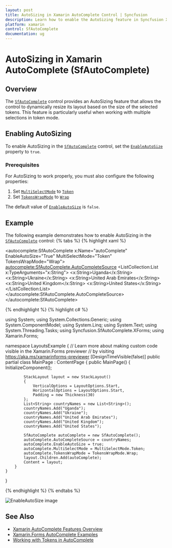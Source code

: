 ```yaml
---
layout: post
title: AutoSizing in Xamarin AutoComplete Control | Syncfusion
description: Learn how to enable the AutoSizing feature in Syncfusion Xamarin AutoComplete (SfAutoComplete) control to dynamically resize based on token content.
platform: xamarin
control: SfAutoComplete
documentation: ug
---
```


# AutoSizing in Xamarin AutoComplete (SfAutoComplete)

## Overview

The [`SfAutoComplete`](https://help.syncfusion.com/cr/xamarin/Syncfusion.SfAutoComplete.XForms.SfAutoComplete.html) control provides an AutoSizing feature that allows the control to dynamically resize its layout based on the size of the selected tokens. This feature is particularly useful when working with multiple selections in token mode.
## Enabling AutoSizing

To enable AutoSizing in the [`SfAutoComplete`](https://help.syncfusion.com/cr/xamarin/Syncfusion.SfAutoComplete.XForms.SfAutoComplete.html) control, set the [`EnableAutoSize`](https://help.syncfusion.com/cr/xamarin/Syncfusion.SfAutoComplete.XForms.SfAutoComplete.html#Syncfusion_SfAutoComplete_XForms_SfAutoComplete_EnableAutoSize) property to `true`.

### Prerequisites

For AutoSizing to work properly, you must also configure the following properties:

1. Set [`MultiSelectMode`](https://help.syncfusion.com/cr/xamarin/Syncfusion.SfAutoComplete.XForms.SfAutoComplete.html#Syncfusion_SfAutoComplete_XForms_SfAutoComplete_MultiSelectMode) to [`Token`](https://help.syncfusion.com/cr/xamarin/Syncfusion.SfAutoComplete.XForms.MultiSelectMode.html#Syncfusion_SfAutoComplete_XForms_MultiSelectMode_Token)
2. Set [`TokensWrapMode`](https://help.syncfusion.com/cr/xamarin/Syncfusion.SfAutoComplete.XForms.SfAutoComplete.html#Syncfusion_SfAutoComplete_XForms_SfAutoComplete_TokensWrapMode) to [`Wrap`](https://help.syncfusion.com/cr/xamarin/Syncfusion.SfAutoComplete.XForms.TokensWrapMode.html#Syncfusion_SfAutoComplete_XForms_TokensWrapMode_Wrap)

The default value of [`EnableAutoSize`](https://help.syncfusion.com/cr/xamarin/Syncfusion.SfAutoComplete.XForms.SfAutoComplete.html#Syncfusion_SfAutoComplete_XForms_SfAutoComplete_EnableAutoSize) is `false`.

## Example

The following example demonstrates how to enable AutoSizing in the [`SfAutoComplete`](https://help.syncfusion.com/cr/xamarin/Syncfusion.SfAutoComplete.XForms.SfAutoComplete.html) control:
{% tabs %}
{% highlight xaml %}

<?xml version="1.0" encoding="utf-8"?>
<ContentPage xmlns="http://xamarin.com/schemas/2014/forms"
             xmlns:x="http://schemas.microsoft.com/winfx/2009/xaml"
             xmlns:d="http://xamarin.com/schemas/2014/forms/design"
              xmlns:ListCollection="clr-namespace:System.Collections.Generic;assembly=netstandard"
             xmlns:autocomplete="clr-namespace:Syncfusion.SfAutoComplete.XForms;assembly=Syncfusion.SfAutoComplete.XForms"
             xmlns:mc="http://schemas.openxmlformats.org/markup-compatibility/2006"
             mc:Ignorable="d" x:Class="LayoutsExample.MainPage">
    <StackLayout VerticalOptions="Start" HorizontalOptions="Start" Padding="30">
        <autocomplete:SfAutoComplete x:Name="autoComplete" EnableAutoSize="True" MultiSelectMode="Token" TokensWrapMode="Wrap">
            <autocomplete:SfAutoComplete.AutoCompleteSource>
                <ListCollection:List x:TypeArguments="x:String">
                    <x:String>Uganda</x:String>
                    <x:String>Ukraine</x:String>
                    <x:String>United Arab Emirates</x:String>
                    <x:String>United Kingdom</x:String>
                    <x:String>United States</x:String>
                </ListCollection:List>
            </autocomplete:SfAutoComplete.AutoCompleteSource>
        </autocomplete:SfAutoComplete>
    </StackLayout>
</ContentPage>
		  
{% endhighlight %}
{% highlight c# %}
	
using System;
using System.Collections.Generic;
using System.ComponentModel;
using System.Linq;
using System.Text;
using System.Threading.Tasks;
using Syncfusion.SfAutoComplete.XForms;
using Xamarin.Forms;

namespace LayoutsExample
{
    // Learn more about making custom code visible in the Xamarin.Forms previewer
    // by visiting https://aka.ms/xamarinforms-previewer
    [DesignTimeVisible(false)]
    public partial class MainPage : ContentPage
    {
        public MainPage()
        {
            InitializeComponent();

            StackLayout layout = new StackLayout()
            {
                VerticalOptions = LayoutOptions.Start,
                HorizontalOptions = LayoutOptions.Start,
                Padding = new Thickness(30)
            };
            List<String> countryNames = new List<String>();
            countryNames.Add("Uganda");
            countryNames.Add("Ukraine");
            countryNames.Add("United Arab Emirates");
            countryNames.Add("United Kingdom");
            countryNames.Add("United States");

            SfAutoComplete autoComplete = new SfAutoComplete();
            autoComplete.AutoCompleteSource = countryNames;
            autoComplete.EnableAutoSize = true;
            autoComplete.MultiSelectMode = MultiSelectMode.Token;
            autoComplete.TokensWrapMode = TokensWrapMode.Wrap;
            layout.Children.Add(autoComplete);
            Content = layout;
        }
    }
}
	 
{% endhighlight %}
{% endtabs %}

![EnableAutoSize image](images/AutoSizing/AutoSizing.png)

## See Also

* [Xamarin AutoComplete Features Overview](https://www.syncfusion.com/xamarin-ui-controls/xamarin-autocomplete)
* [Xamarin.Forms AutoComplete Examples](https://github.com/syncfusion/xamarin-demos/tree/master/Forms/AutoComplete)
* [Working with Tokens in AutoComplete](https://help.syncfusion.com/xamarin/autocomplete/working-with-token)
